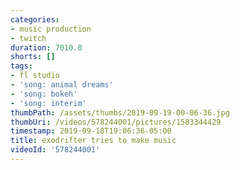 ```yaml
---
categories:
- music production
- twitch
duration: 7010.0
shorts: []
tags:
- fl studio
- 'song: animal dreams'
- 'song: bokeh'
- 'song: interim'
thumbPath: /assets/thumbs/2019-09-19-00-06-36.jpg
thumbUri: /videos/578244001/pictures/1583344429
timestamp: 2019-09-18T19:06:36-05:00
title: exodrifter tries to make music
videoId: '578244001'
---
```


